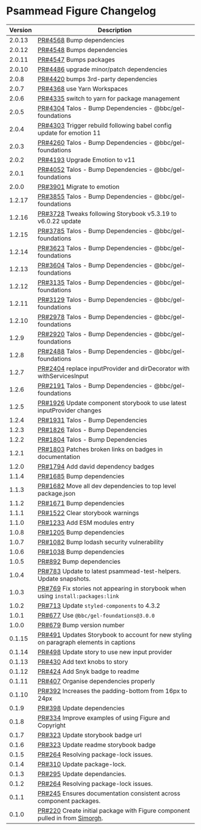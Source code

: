 # Psammead Figure Changelog

<!-- prettier-ignore -->
| Version | Description |
|---------|-------------|
| 2.0.13 | [PR#4568](https://github.com/bbc/psammead/pull/4568) Bump dependencies |
| 2.0.12 | [PR#4548](https://github.com/bbc/psammead/pull/4548) Bumps dependencies |
| 2.0.11 | [PR#4547](https://github.com/bbc/psammead/pull/4547) Bumps packages |
| 2.0.10 | [PR#4486](https://github.com/bbc/psammead/pull/4486) upgrade minor/patch dependencies |
| 2.0.8 | [PR#4420](https://github.com/bbc/psammead/pull/4420) bumps 3rd-party dependencies |
| 2.0.7 | [PR#4368](https://github.com/bbc/psammead/pull/4368) use Yarn Workspaces |
| 2.0.6 | [PR#4335](https://github.com/bbc/psammead/pull/4335) switch to yarn for package management |
| 2.0.5 | [PR#4304](https://github.com/bbc/psammead/pull/4304) Talos - Bump Dependencies - @bbc/gel-foundations |
| 2.0.4 | [PR#4303](https://github.com/bbc/psammead/pull/4303) Trigger rebuild following babel config update for emotion 11 |
| 2.0.3 | [PR#4260](https://github.com/bbc/psammead/pull/4260) Talos - Bump Dependencies - @bbc/gel-foundations |
| 2.0.2 | [PR#4193](https://github.com/bbc/psammead/pull/4193) Upgrade Emotion to v11 |
| 2.0.1 | [PR#4052](https://github.com/bbc/psammead/pull/4052) Talos - Bump Dependencies - @bbc/gel-foundations |
| 2.0.0 | [PR#3901](https://github.com/bbc/psammead/pull/3901) Migrate to emotion |
| 1.2.17 | [PR#3855](https://github.com/bbc/psammead/pull/3855) Talos - Bump Dependencies - @bbc/gel-foundations |
| 1.2.16 | [PR#3728](https://github.com/bbc/psammead/pull/3728) Tweaks following Storybook v5.3.19 to v6.0.22 update |
| 1.2.15 | [PR#3785](https://github.com/bbc/psammead/pull/3785) Talos - Bump Dependencies - @bbc/gel-foundations |
| 1.2.14 | [PR#3623](https://github.com/bbc/psammead/pull/3623) Talos - Bump Dependencies - @bbc/gel-foundations |
| 1.2.13 | [PR#3604](https://github.com/bbc/psammead/pull/3604) Talos - Bump Dependencies - @bbc/gel-foundations |
| 1.2.12 | [PR#3135](https://github.com/bbc/psammead/pull/3135) Talos - Bump Dependencies - @bbc/gel-foundations |
| 1.2.11 | [PR#3129](https://github.com/bbc/psammead/pull/3129) Talos - Bump Dependencies - @bbc/gel-foundations |
| 1.2.10 | [PR#2978](https://github.com/bbc/psammead/pull/2978) Talos - Bump Dependencies - @bbc/gel-foundations |
| 1.2.9 | [PR#2920](https://github.com/bbc/psammead/pull/2920) Talos - Bump Dependencies - @bbc/gel-foundations |
| 1.2.8 | [PR#2488](https://github.com/bbc/psammead/pull/2488) Talos - Bump Dependencies - @bbc/gel-foundations |
| 1.2.7 | [PR#2404](https://github.com/bbc/psammead/pull/2404) replace inputProvider and dirDecorator with withServicesInput |
| 1.2.6 | [PR#2191](https://github.com/bbc/psammead/pull/2191) Talos - Bump Dependencies - @bbc/gel-foundations |
| 1.2.5 | [PR#1926](https://github.com/bbc/psammead/pull/1926) Update component storybook to use latest inputProvider changes |
| 1.2.4 | [PR#1931](https://github.com/bbc/psammead/pull/1931) Talos - Bump Dependencies |
| 1.2.3 | [PR#1826](https://github.com/bbc/psammead/pull/1826) Talos - Bump Dependencies |
| 1.2.2 | [PR#1804](https://github.com/bbc/psammead/pull/1804) Talos - Bump Dependencies |
| 1.2.1 | [PR#1803](https://github.com/bbc/psammead/pull/1803/) Patches broken links on badges in documentation |
| 1.2.0 | [PR#1794](https://github.com/bbc/psammead/pull/1794) Add david dependency badges |
| 1.1.4   | [PR#1685](https://github.com/bbc/psammead/pull/1685) Bump dependencies |
| 1.1.3 | [PR#1682](https://github.com/bbc/psammead/pull/1682) Move all dev dependencies to top level package.json |
| 1.1.2 | [PR#1671](https://github.com/bbc/psammead/pull/1671) Bump dependencies |
| 1.1.1 | [PR#1522](https://github.com/bbc/psammead/pull/1522) Clear storybook warnings |
| 1.1.0 | [PR#1233](https://github.com/bbc/psammead/pull/1233) Add ESM modules entry |
| 1.0.8   | [PR#1205](https://github.com/bbc/psammead/pull/1205) Bump dependencies |
| 1.0.7   | [PR#1082](https://github.com/bbc/psammead/pull/1082) Bump lodash security vulnerability |
| 1.0.6   | [PR#1038](https://github.com/bbc/psammead/pull/1038) Bump dependencies |
| 1.0.5   | [PR#892](https://github.com/bbc/psammead/pull/892) Bump dependencies |
| 1.0.4 | [PR#783](https://github.com/bbc/psammead/pull/783) Update to latest psammead-test-helpers. Update snapshots. |
| 1.0.3 | [PR#769](https://github.com/bbc/psammead/pull/769) Fix stories not appearing in storybook when using `install:packages:link` |
| 1.0.2   | [PR#713](https://github.com/bbc/psammead/pull/713) Update `styled-components` to 4.3.2 |
| 1.0.1  | [PR#677](https://github.com/bbc/psammead/pull/677) Use `@bbc/gel-foundations@3.0.0` |
| 1.0.0  | [PR#679](https://github.com/bbc/psammead/pull/679) Bump version number |
| 0.1.15  | [PR#491](https://github.com/bbc/psammead/pull/491) Updates Storybook to account for new styling on paragraph elements in captions |
| 0.1.14  | [PR#498](https://github.com/bbc/psammead/pull/498) Update story to use new input provider |
| 0.1.13  | [PR#430](https://github.com/bbc/psammead/pull/430) Add text knobs to story |
| 0.1.12  | [PR#424](https://github.com/bbc/psammead/pull/424) Add Snyk badge to readme |
| 0.1.11  | [PR#407](https://github.com/bbc/psammead/pull/407) Organise dependencies properly |
| 0.1.10  | [PR#392](https://github.com/BBC/psammead/pull/392) Increases the padding-bottom from 16px to 24px |
| 0.1.9   | [PR#398](https://github.com/bbc/psammead/pull/398) Update dependencies |
| 0.1.8   | [PR#334](https://github.com/BBC/psammead/pull/334) Improve examples of using Figure and Copyright |
| 0.1.7   | [PR#323](https://github.com/bbc/psammead/pull/323) Update storybook badge url |
| 0.1.6   | [PR#323](https://github.com/BBC/psammead/pull/323) Update readme storybook badge |
| 0.1.5   | [PR#264](https://github.com/BBC/psammead/pull/319) Resolving package-lock issues. |
| 0.1.4   | [PR#310](https://github.com/BBC/psammead/pull/310) Update package-lock. |
| 0.1.3   | [PR#295](https://github.com/BBC/psammead/pull/295) Update dependancies. |
| 0.1.2   | [PR#264](https://github.com/BBC/psammead/pull/264) Resolving package-lock issues. |
| 0.1.1   | [PR#245](https://github.com/BBC-News/psammead/pull/245) Ensures documentation consistent across component packages. |
| 0.1.0   | [PR#220](https://github.com/BBC-News/psammead/pull/220) Create initial package with Figure component pulled in from [Simorgh](https://github.com/BBC-News/simorgh). |
